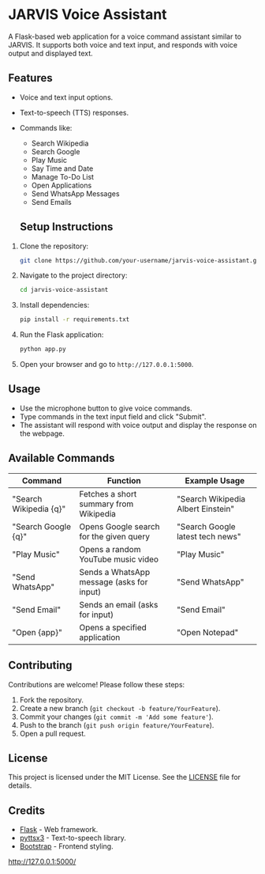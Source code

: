 # JARVIS Voice Assistant
A Flask-based web application for a voice command assistant similar to JARVIS. It supports both voice and text input, and responds with voice output and displayed text.

## Features
- Voice and text input options.
- Text-to-speech (TTS) responses.
- Commands like:
  - Search Wikipedia
  - Search Google
  - Play Music
  - Say Time and Date
  - Manage To-Do List
  - Open Applications
  - Send WhatsApp Messages
  - Send Emails

  ## Setup Instructions
1. Clone the repository:
   ```bash
   git clone https://github.com/your-username/jarvis-voice-assistant.git
   ```
2. Navigate to the project directory:
   ```bash
   cd jarvis-voice-assistant
   ```
3. Install dependencies:
   ```bash
   pip install -r requirements.txt
   ```
4. Run the Flask application:
   ```bash
   python app.py
   ```
5. Open your browser and go to `http://127.0.0.1:5000`.

## Usage
- Use the microphone button to give voice commands.
- Type commands in the text input field and click "Submit".
- The assistant will respond with voice output and display the response on the webpage.

## Available Commands
| Command                 | Function                                      | Example Usage                   |
|-------------------------|-----------------------------------------------|---------------------------------|
| "Search Wikipedia {q}"  | Fetches a short summary from Wikipedia       | "Search Wikipedia Albert Einstein" |
| "Search Google {q}"     | Opens Google search for the given query      | "Search Google latest tech news" |
| "Play Music"            | Opens a random YouTube music video           | "Play Music"                     |
| "Send WhatsApp"         | Sends a WhatsApp message (asks for input)    | "Send WhatsApp"                  |
| "Send Email"            | Sends an email (asks for input)              | "Send Email"                     |
| "Open {app}"            | Opens a specified application                | "Open Notepad"                   |

## Contributing
Contributions are welcome! Please follow these steps:
1. Fork the repository.
2. Create a new branch (`git checkout -b feature/YourFeature`).
3. Commit your changes (`git commit -m 'Add some feature'`).
4. Push to the branch (`git push origin feature/YourFeature`).
5. Open a pull request.

## License
This project is licensed under the MIT License. See the [LICENSE](LICENSE) file for details.

## Credits
- [Flask](https://flask.palletsprojects.com/) - Web framework.
- [pyttsx3](https://pypi.org/project/pyttsx3/) - Text-to-speech library.
- [Bootstrap](https://getbootstrap.com/) - Frontend styling.



http://127.0.0.1:5000/